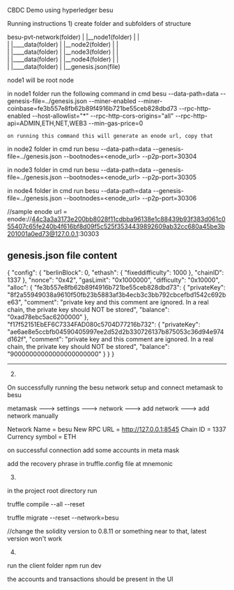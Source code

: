 CBDC Demo using hyperledger besu

Running instructions
1)
create folder and subfolders of structure

besu-pvt-network(folder)
	|
	|__node1(folder)
	|	 |	
	|	 |____data(folder)
	|
	|__node2(folder)
	|	 |	
	|	 |____data(folder)
	|
	|__node3(folder)
	|	 |	
	|	 |____data(folder)
	|
	|__node4(folder)
	|	 |	
	|	 |____data(folder)
	|
	|__genesis.json(file)
		 

node1 will be root node 

in node1 folder run the following command in cmd
	besu --data-path=data --genesis-file=../genesis.json --miner-enabled --miner-coinbase=fe3b557e8fb62b89f4916b721be55ceb828dbd73 --rpc-http-enabled --host-allowlist="*" --rpc-http-cors-origins="all" --rpc-http-api=ADMIN,ETH,NET,WEB3 --min-gas-price=0
	
	on running this command this will generate an enode url, copy that

in node2 folder in cmd run
	besu --data-path=data --genesis-file=../genesis.json --bootnodes=<enode_url> --p2p-port=30304
	
in node3 folder in cmd run
	besu --data-path=data --genesis-file=../genesis.json --bootnodes=<enode_url> --p2p-port=30305
	
in node4 folder in cmd run
	besu --data-path=data --genesis-file=../genesis.json --bootnodes=<enode_url> --p2p-port=30306
	
	
	
//sample enode url = enode://44c3a3a3173e200bb8028f11cdbba96138e1c88439b93f383d061c055407c65fe240b4f616bf8d09f5c525f3534439892609ab32cc680a45be3b201001a0ed73@127.0.0.1:30303


genesis.json file content
-------------------------

{
    "config": {
      "berlinBlock": 0,
      "ethash": {
        "fixeddifficulty": 1000
      },
      "chainID": 1337
    },
    "nonce": "0x42",
    "gasLimit": "0x1000000",
    "difficulty": "0x10000",
    "alloc": {
      "fe3b557e8fb62b89f4916b721be55ceb828dbd73": {
        "privateKey": "8f2a55949038a9610f50fb23b5883af3b4ecb3c3bb792cbcefbd1542c692be63",
        "comment": "private key and this comment are ignored.  In a real chain, the private key should NOT be stored",
        "balance": "0xad78ebc5ac6200000"
      },
      "f17f52151EbEF6C7334FAD080c5704D77216b732": {
        "privateKey": "ae6ae8e5ccbfb04590405997ee2d52d2b330726137b875053c36d94e974d162f",
        "comment": "private key and this comment are ignored.  In a real chain, the private key should NOT be stored",
        "balance": "90000000000000000000000"
      }
    }
}

-------------------------

2)
On successfully running the besu network setup and connect metamask to besu

metamask ---> settings ---> network ---> add network ---> add network manually

Network Name = besu
New RPC URL = http://127.0.0.1:8545
Chain ID = 1337
Currency symbol = ETH

on successful connection add some accounts in meta mask

add the recovery phrase in truffle.config file at mnemonic

3)
in the project root directory 
run

truffle compile --all --reset

truffle migrate --reset --network=besu

//change the solidity version to 0.8.11 or something near to that, latest version won't work


4)
run the client folder
npm run dev

the accounts and transactions should be present in the UI